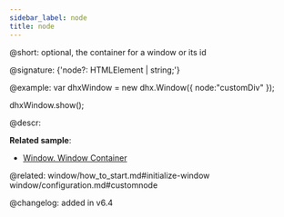 ```yaml
---
sidebar_label: node
title: node
---          
```


@short: optional, the container for a window or its id

@signature: {'node?: HTMLElement | string;'}

@example: 
var dhxWindow = new dhx.Window({
    node:"customDiv"
});
 
dhxWindow.show();



@descr: 

**Related sample**:
- [Window. Window Container](https://snippet.dhtmlx.com/2rrclo09)


@related: 
window/how_to_start.md#initialize-window
window/configuration.md#customnode

@changelog: added in v6.4